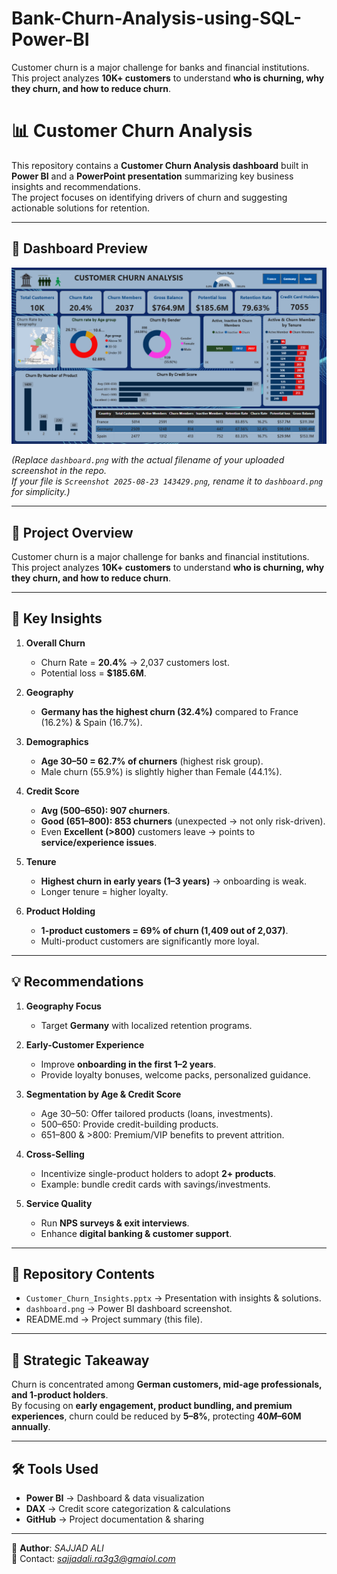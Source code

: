 # Bank-Churn-Analysis-using-SQL-Power-BI
Customer churn is a major challenge for banks and financial institutions.  
This project analyzes **10K+ customers** to understand **who is churning, why they churn, and how to reduce churn**.

# 📊 Customer Churn Analysis

This repository contains a **Customer Churn Analysis dashboard** built in **Power BI** and a **PowerPoint presentation** summarizing key business insights and recommendations.  
The project focuses on identifying drivers of churn and suggesting actionable solutions for retention.

---

## 📸 Dashboard Preview
![Customer Churn Dashboard](dashboard.png)

*(Replace `dashboard.png` with the actual filename of your uploaded screenshot in the repo.  
If your file is `Screenshot 2025-08-23 143429.png`, rename it to `dashboard.png` for simplicity.)*

---

## 🚀 Project Overview
Customer churn is a major challenge for banks and financial institutions.  
This project analyzes **10K+ customers** to understand **who is churning, why they churn, and how to reduce churn**.

---

## 📌 Key Insights
1. **Overall Churn**
   - Churn Rate = **20.4%** → 2,037 customers lost.
   - Potential loss = **$185.6M**.

2. **Geography**
   - **Germany has the highest churn (32.4%)** compared to France (16.2%) & Spain (16.7%).

3. **Demographics**
   - **Age 30–50 = 62.7% of churners** (highest risk group).
   - Male churn (55.9%) is slightly higher than Female (44.1%).

4. **Credit Score**
   - **Avg (500–650): 907 churners**.
   - **Good (651–800): 853 churners** (unexpected → not only risk-driven).
   - Even **Excellent (>800)** customers leave → points to **service/experience issues**.

5. **Tenure**
   - **Highest churn in early years (1–3 years)** → onboarding is weak.
   - Longer tenure = higher loyalty.

6. **Product Holding**
   - **1-product customers = 69% of churn (1,409 out of 2,037)**.
   - Multi-product customers are significantly more loyal.

---

## 💡 Recommendations
1. **Geography Focus**
   - Target **Germany** with localized retention programs.

2. **Early-Customer Experience**
   - Improve **onboarding in the first 1–2 years**.
   - Provide loyalty bonuses, welcome packs, personalized guidance.

3. **Segmentation by Age & Credit Score**
   - Age 30–50: Offer tailored products (loans, investments).
   - 500–650: Provide credit-building products.
   - 651–800 & >800: Premium/VIP benefits to prevent attrition.

4. **Cross-Selling**
   - Incentivize single-product holders to adopt **2+ products**.
   - Example: bundle credit cards with savings/investments.

5. **Service Quality**
   - Run **NPS surveys & exit interviews**.
   - Enhance **digital banking & customer support**.

---

## 📂 Repository Contents
- `Customer_Churn_Insights.pptx` → Presentation with insights & solutions.
- `dashboard.png` → Power BI dashboard screenshot.
- README.md → Project summary (this file).

---

## 📌 Strategic Takeaway
Churn is concentrated among **German customers, mid-age professionals, and 1-product holders**.  
By focusing on **early engagement, product bundling, and premium experiences**, churn could be reduced by **5–8%**, protecting **$40M–$60M annually**.

---

## 🛠️ Tools Used
- **Power BI** → Dashboard & data visualization
- **DAX** → Credit score categorization & calculations
- **GitHub** → Project documentation & sharing

---

👤 **Author**: *SAJJAD ALI*  
📧 Contact: *sajjadali.ra3g3@gmaiol.com*
